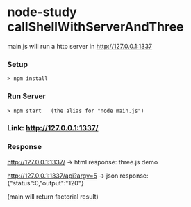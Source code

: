 # node-study callShellWithServerAndThree

main.js will run a http server in http://127.0.0.1:1337

### Setup
```
> npm install
```

### Run Server
```
> npm start   (the alias for "node main.js")
```

### Link: http://127.0.0.1:1337/

### Response

http://127.0.0.1:1337/ -> html response: three.js demo

http://127.0.0.1:1337/api?argv=5 -> json response: {"status":0,"output":"120"}

(main will return factorial result)

